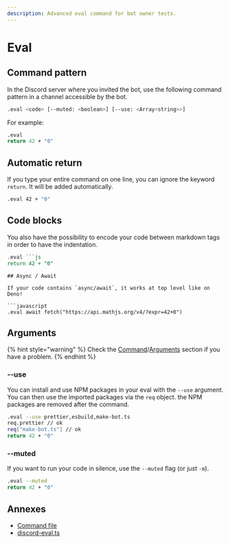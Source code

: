 ```yaml
---
description: Advanced eval command for bot owner tests.
---
```


# Eval

## Command pattern

In the Discord server where you invited the bot, use the following command pattern in a channel accessible by the bot.

```bash
.eval <code> [--muted: <boolean>] [--use: <Array<string>>]
```

For example:

```bash
.eval
return 42 + "0"
```

## Automatic return

If you type your entire command on one line, you can ignore the keyword `return`. It will be added automatically.

```bash
.eval 42 + "0"
```

## Code blocks

You also have the possibility to encode your code between markdown tags in order to have the indentation.

```haskell
.eval ```js
return 42 + "0"
```

```text
## Async / Await

If your code contains `async/await`, it works at top level like on Deno!

```javascript
.eval await fetch("https://api.mathjs.org/v4/?expr=42+0")
```

## Arguments

{% hint style="warning" %}
Check the [Command](../usage-1/create-a-command.md)/[Arguments](../usage-1/create-a-command.md#arguments) section if you have a problem.
{% endhint %}

### --use

You can install and use NPM packages in your eval with the `--use` argument. You can then use the imported packages via the `req` object. the NPM packages are removed after the command.

```bash
.eval --use prettier,esbuild,make-bot.ts
req.prettier // ok
req["make-bot.ts"] // ok
return 42 + "0"
```

### --muted

If you want to run your code in silence, use the `--muted` flag \(or just `-m`\).

```bash
.eval --muted
return 42 + "0"
```

## Annexes

* [Command file](https://github.com/CamilleAbella/bot.ts/blob/master/src/commands/eval.ts)
* [discord-eval.ts](https://www.npmjs.com/package/discord-eval.ts)

